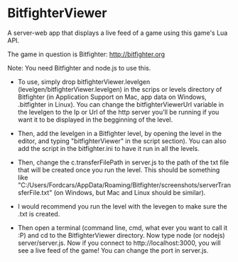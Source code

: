 BitfighterViewer
================

A server-web app that displays a live feed of a game using this game's Lua API.

The game in question is Bitfighter: http://bitfighter.org

Note: You need Bitfighter and node.js to use this.

- To use, simply drop bitfighterViewer.levelgen (levelgen/bitfighterViewer.levelgen) in the scrips or levels directory of Bitfighter (in Application Support on Mac, app data on Windows, .bitfighter in Linux). You can change the bitfighterViewerUrl variable in the levelgen to the Ip or Url of the http server you'll be running if you want it to be displayed in the begginning of the level.

- Then, add the levelgen in a Bitfighter level, by opening the level in the editor, and typing "bitfighterViewer" in the script section). You can also add the script in the bitfighter.ini to have it run in all the levels.

- Then, change the c.transferFilePath in server.js to the path of the txt file that will be created once you run the level. This should be something like "C:/Users/Fordcars/AppData/Roaming/Bitfighter/screenshots/serverTransferFile.txt" (on Windows, but Mac and Linux should be similar).

- I would recommend you run the level with the levegen to make sure the .txt is created.

- Then open a terminal (command line, cmd, what ever you want to call it :P) and cd to the BitfighterViewer directory. Now type node (or nodejs) server/server.js. Now if you connect to http://localhost:3000, you will see a live feed of the game! You can change the port in server.js.
